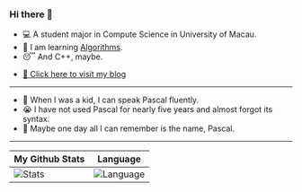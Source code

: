 
### Hi there 👋
<!--<p align="center">
    <a href="https://boxmars.life">
        <img src="https://github.com/BoxMars/boxmars/blob/master/logo.png?raw=true">
    </a>
</p>

---
- 🏫 A student major in Statistics and Data Science in Year I and 1st sem of Year II  in UM.
-->
- 💻 A student major in Compute Science in University of Macau.
- 📕 I am learning [Algorithms](https://github.com/BoxMars/Algorithms).
- 😴 And C++, maybe.
<!--- 🙃 No interest in learning JS and CPP.
-->
- <a href="https://boxz.dev">🎉 Click here to visit my blog </a>
---
- 👶 When I was a kid, I can speak Pascal fluently.
- 😭 I have not used Pascal for nearly five years and almost forgot its syntax.
- 👴 Maybe one day all I can remember is the name, Pascal.


---
|My Github Stats|Language|
|-|-|
|![Stats](https://github-readme-stats.vercel.app/api?username=boxmars&show_icons=true)|![Language](https://github-readme-stats.vercel.app/api/top-langs/?username=boxmars)


<!--
### Welcome you to follow me  <a href=""><img src="https://img.shields.io/github/followers/boxmars?label=Follow&style=social" alt=""></a>
&layout=compact
<p >
    <a href="http://github.com/boxmars">
        <img src="https://github-readme-stats.vercel.app/api?username=boxmars&show_icons=true">
    </a>
</p>

<p >
<a href="http://github.com/boxmars">
        <img src="https://github-readme-stats.vercel.app/api/top-langs/?username=boxmars&layout=compact">
    </a>
    </p>
**BoxMars/boxmars** is a ✨ _special_ ✨ repository because its `README.md` (this file) appears on your GitHub profile.
<p >
    <a href="http://github.com/boxmars">
        <img src="https://github-readme-stats.vercel.app/api/pin/?username=boxmars&repo=vaughan">
    </a>
  
</p>
Here are some ideas to get you started:

- 🔭 I’m currently working on ...
- 🌱 I’m currently learning ...
- 👯 I’m looking to collaborate on ...
- 🤔 I’m looking for help with ...
- 💬 Ask me about ...
- 📫 How to reach me: ...
- 😄 Pronouns: ...
- ⚡ Fun fact: ...
-->

